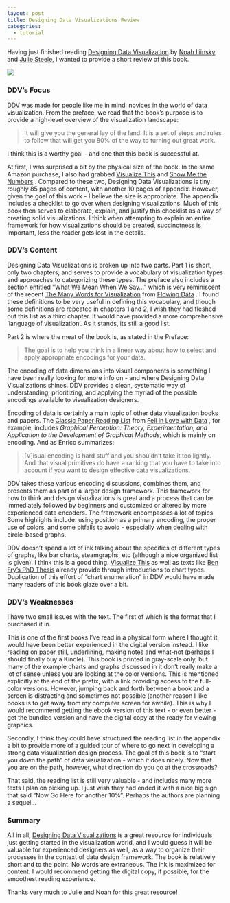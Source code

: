 ```yaml
---
layout: post
title: Designing Data Visualizations Review
categories:
  - tutorial
---
```


Having just finished reading [Designing Data Visualization](http://shop.oreilly.com/product/0636920022060.do) by [Noah Iliinsky](http://twitter.com/#!/noahi) and [Julie Steele](http://twitter.com/#!/jsteeleeditor), I wanted to provide a short review of this book.

![](http://vallandingham.me/images/ddv.png)

### DDV’s Focus

DDV was made for people like me in mind: novices in the world of data visualization. From the preface, we read that the book’s purpose is to provide a high-level overview of the visualization landscape:

> It will give you the general lay of the land. It is a set of steps and rules to follow that will get you 80% of the way to turning out great work.

I think this is a worthy goal - and one that this book is successful at.

At first, I was surprised a bit by the physical size of the book. In the same Amazon purchase, I also had grabbed [Visualize This](http://www.amazon.com/Visualize-This-FlowingData-Visualization-Statistics/dp/0470944889/) and [Show Me the Numbers](http://www.amazon.com/Show-Me-Numbers-Designing-Enlighten/dp/0970601999/) . Compared to these two, Designing Data Visualizations is tiny: roughly 85 pages of content, with another 10 pages of appendix. However, given the goal of this work - I believe the size is appropriate. The appendix includes a checklist to go over when designing visualizations. Much of this book then serves to elaborate, explain, and justify this checklist as a way of creating solid visualizations. I think when attempting to explain an entire framework for how visualizations should be created, succinctness is important, less the reader gets lost in the details.

### DDV’s Content

Designing Data Visualizations is broken up into two parts. Part 1 is short, only two chapters, and serves to provide a vocabulary of visualization types and approaches to categorizing these types. The preface also includes a section entitled “What We Mean When We Say…” which is very reminiscent of the recent [The Many Words for Visualization](http://flowingdata.com/2011/09/29/the-many-words-for-visualization/) from [Flowing Data](http://flowingdata.com/) . I found these definitions to be very useful in defining this vocabulary, and though some definitions are repeated in chapters 1 and 2, I wish they had fleshed out this list as a third chapter. It would have provided a more comprehensive ‘language of visualization’. As it stands, its still a good list.

Part 2 is where the meat of the book is, as stated in the Preface:

> The goal is to help you think in a linear way about how to select and apply appropriate encodings for your data.

The encoding of data dimensions into visual components is something I have been really looking for more info on - and where Designing Data Visualizations shines. DDV provides a clean, systematic way of understanding, prioritizing, and applying the myriad of the possible encodings available to visualization designers.

Encoding of data is certainly a main topic of other data visualization books and papers. The [Classic Paper Reading List](http://fellinlovewithdata.com/guides/7-classic-foundational-vis-papers) from [Fell in Love with Data](http://fellinlovewithdata.com/) , for example, includes _Graphical Perception: Theory, Experimentation, and Application to the Development of Graphical Methods_, which is mainly on encoding. And as Enrico summarizes:

> [V]isual encoding is hard stuff and you shouldn’t take it too lightly. And that visual primitives do have a ranking that you have to take into account if you want to design effective data visualizations.

DDV takes these various encoding discussions, combines them, and presents them as part of a larger design framework. This framework for how to think and design visualizations is great and a process that can be immediately followed by beginners and customized or altered by more experienced data encoders. The framework encompasses a lot of topics. Some highlights include: using position as a primary encoding, the proper use of colors, and some pitfalls to avoid - especially when dealing with circle-based graphs.

DDV doesn’t spend a lot of ink talking about the specifics of different types of graphs, like bar charts, steamgraphs, etc (although a nice organized list is given). I think this is a good thing. [Visualize This](http://flowingdata.com/2011/09/29/the-many-words-for-visualization/) as well as texts like [Ben Fry’s PhD Thesis](http://benfry.com/phd/) already provide through introductions to chart types. Duplication of this effort of “chart enumeration” in DDV would have made many readers of this book glaze over a bit.

### DDV’s Weaknesses

I have two small issues with the text. The first of which is the format that I purchased it in.

This is one of the first books I’ve read in a physical form where I thought it would have been better experienced in the digital version instead. I like reading on paper still, underlining, making notes and what-not (perhaps I should finally buy a Kindle). This book is printed in gray-scale only, but many of the example charts and graphs discussed in it don’t really make a lot of sense unless you are looking at the color versions. This is mentioned explicitly at the end of the prefix, with a link providing access to the full-color versions. However, jumping back and forth between a book and a screen is distracting and sometimes not possible (another reason I like books is to get away from my computer screen for awhile). This is why I would recommend getting the ebook version of this text - or even better - get the bundled version and have the digital copy at the ready for viewing graphics.

Secondly, I think they could have structured the reading list in the appendix a bit to provide more of a guided tour of where to go next in developing a strong data visualization design process. The goal of this book is to “start you down the path” of data visualization - which it does nicely. Now that you are on the path, however, what direction do you go at the crossroads?

That said, the reading list is still very valuable - and includes many more texts I plan on picking up. I just wish they had ended it with a nice big sign that said “Now Go Here for another 10%”. Perhaps the authors are planning a sequel…

### Summary

All in all, [Designing Data Visualizations](http://shop.oreilly.com/product/0636920022060.do) is a great resource for individuals just getting started in the visualization world, and I would guess it will be valuable for experienced designers as well, as a way to organize their processes in the context of data design framework. The book is relatively short and to the point. No words are extraneous. The ink is maximized for content. I would recommend getting the digital copy, if possible, for the smoothest reading experience.

Thanks very much to Julie and Noah for this great resource!
